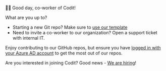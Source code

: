 🙋‍♂️ Good day, co-worker of Codit!

What are you up to?

- Starting a new Git repo? Make sure to [use our template](https://github.com/Codit/template)
- Need to invite a co-worker to our organization? Open a support ticket with internal IT.

Enjoy contributing to our GitHub repos, but ensure you have [logged in with your Azure AD account](./sso.md) to get the most out of our repos.

Are you interested in joining Codit? Good news - [We are hiring](https://codit.eu/jobs)!
